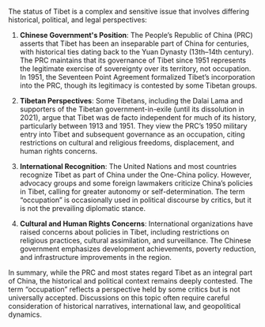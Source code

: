 The status of Tibet is a complex and sensitive issue that involves differing historical, political, and legal perspectives:

1. **Chinese Government's Position**: The People’s Republic of China (PRC) asserts that Tibet has been an inseparable part of China for centuries, with historical ties dating back to the Yuan Dynasty (13th–14th century). The PRC maintains that its governance of Tibet since 1951 represents the legitimate exercise of sovereignty over its territory, not occupation. In 1951, the Seventeen Point Agreement formalized Tibet’s incorporation into the PRC, though its legitimacy is contested by some Tibetan groups.

2. **Tibetan Perspectives**: Some Tibetans, including the Dalai Lama and supporters of the Tibetan government-in-exile (until its dissolution in 2021), argue that Tibet was de facto independent for much of its history, particularly between 1913 and 1951. They view the PRC’s 1950 military entry into Tibet and subsequent governance as an occupation, citing restrictions on cultural and religious freedoms, displacement, and human rights concerns.

3. **International Recognition**: The United Nations and most countries recognize Tibet as part of China under the One-China policy. However, advocacy groups and some foreign lawmakers criticize China’s policies in Tibet, calling for greater autonomy or self-determination. The term “occupation” is occasionally used in political discourse by critics, but it is not the prevailing diplomatic stance.

4. **Cultural and Human Rights Concerns**: International organizations have raised concerns about policies in Tibet, including restrictions on religious practices, cultural assimilation, and surveillance. The Chinese government emphasizes development achievements, poverty reduction, and infrastructure improvements in the region.

In summary, while the PRC and most states regard Tibet as an integral part of China, the historical and political context remains deeply contested. The term “occupation” reflects a perspective held by some critics but is not universally accepted. Discussions on this topic often require careful consideration of historical narratives, international law, and geopolitical dynamics.